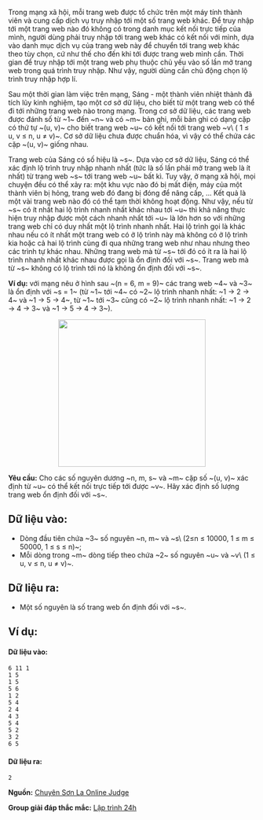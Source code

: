 Trong mạng xã hội, mỗi trang web được tổ chức trên một máy tính thành viên và cung cấp dịch vụ truy nhập tới một số trang web khác. Để truy nhập tới một trang web nào đó không có trong danh mục kết nối trực tiếp của mình, người dùng phải truy nhập tới trang web khác có kết nối với mình, dựa vào danh mục dịch vụ của trang web này để chuyển tới trang web khác theo tùy chọn, cứ như thế cho đến khi tới được trang web mình cần. Thời gian để truy nhập tới một trang web phụ thuộc chủ yếu vào số lần mở trang web trong quá trình truy nhập. Như vậy, người dùng cần chủ động chọn lộ trình truy nhập hợp lí.

Sau một thời gian làm việc trên mạng, Sáng - một thành viên nhiệt thành đã tích lũy kinh nghiệm, tạo một cơ sở dữ liệu, cho biết từ một trang web có thể đi tới những trang web nào trong mạng. Trong cơ sở dữ liệu, các trang web được đánh số từ ~1~ đến ~n~ và có ~m~ bản ghi, mỗi bản ghi có dạng cặp có thứ tự ~(u, v)~ cho biết trang web ~u~ có kết nối tới trang web ~v\ ( 1 ≤ u, v ≤ n, u ≠ v)~. Cơ sở dữ liệu chưa được chuẩn hóa, vì vậy có thể chứa các cặp ~(u, v)~ giống nhau.

Trang web của Sáng có số hiệu là ~s~. Dựa vào cơ sở dữ liệu, Sáng có thể xác định lộ trình truy nhập nhanh nhất (tức là số lần phải mở trang web là ít nhất) từ trang web ~s~ tới trang web ~u~ bất kì. Tuy vậy, ở mạng xã hội, mọi chuyện đều có thể xảy ra: một khu vực nào đó bị mất điện, máy của một thành viên bị hỏng, trang web đó đang bị đóng để nâng cấp, ... Kết quả là một vài trang web nào đó có thể tạm thời không hoạt động. Như vậy, nếu từ ~s~ có ít nhất hai lộ trình nhanh nhất khác nhau tới ~u~ thì khả năng thực hiện truy nhập được một cách nhanh nhất tới ~u~ là lớn hơn so với những trang web chỉ có duy nhất một lộ trình nhanh nhất. Hai lộ trình gọi là khác nhau nếu có ít nhất một trang web có ở lộ trình này mà không có ở lộ trình kia hoặc cả hai lộ trình cùng đi qua những trang web như nhau nhưng theo các trình tự khác nhau. Những trang web mà từ ~s~ tới đó có ít ra là hai lộ trình nhanh nhất khác nhau được gọi là ổn định đối với ~s~. Trang web mà từ ~s~ không có lộ trình tới nó là không ổn định đối với ~s~.

**Ví dụ:** với mạng nêu ở hình sau ~(n = 6, m = 9)~ các trang web ~4~ và ~3~ là ổn định với ~s = 1~ (từ ~1~ tới ~4~ có ~2~ lộ trình nhanh nhất: ~1 → 2 → 4~ và ~1 → 5 → 4~, từ ~1~ tới ~3~ cũng có ~2~ lộ trình nhanh nhất: ~1 → 2 → 4 → 3~ và ~1 → 5 → 4 → 3~).
<center><img src="/images/problems/574/STABLE.png" width="300px" /></center>

**Yêu cầu:** Cho các số nguyên dương ~n, m, s~ và ~m~ cặp số ~(u, v)~ xác định từ ~u~ có thể kết nối trực tiếp tới được ~v~. Hãy xác định số lượng trang web ổn định đối với ~s~.

## Dữ liệu vào:
- Dòng đầu tiên chứa ~3~ số nguyên ~n, m~ và ~s\ (2≤n ≤ 10000, 1 ≤ m ≤ 50000, 1 ≤ s ≤ n)~;
- Mỗi dòng trong ~m~ dòng tiếp theo chứa ~2~ số nguyên ~u~ và ~v\ (1 ≤ u, v ≤ n, u ≠ v)~.

## Dữ liệu ra:
- Một số nguyên là số trang web ổn định đối với ~s~.

## Ví dụ:
#### Dữ liệu vào:
```
6 11 1
1 5
1 5
5 6
1 2
5 4
2 4
4 3
5 4
5 2
3 2
6 5
```

#### Dữ liệu ra:
```
2
```
**Nguồn:** [Chuyên Sơn La Online Judge](http://csloj.ddns.net/)

**Group giải đáp thắc mắc:** [Lập trình 24h](https://www.facebook.com/groups/1386904321519984)